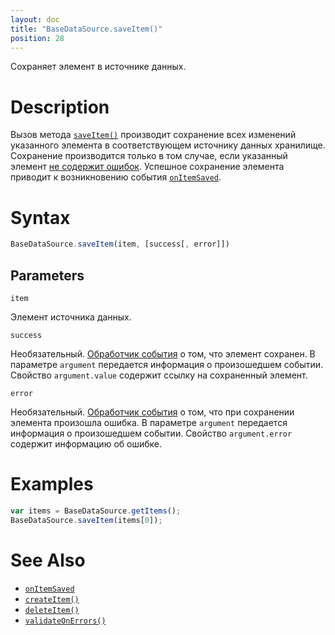 ```yaml
---
layout: doc
title: "BaseDataSource.saveItem()"
position: 28
---
```


Сохраняет элемент в источнике данных.

# Description

Вызов метода [`saveItem()`](../BaseDataSource.saveItem/) производит сохранение всех изменений
указанного элемента в соответствующем источнику данных хранилище. Сохранение производится только
в том случае, если указанный элемент [не содержит ошибок](../BaseDataSource.validateOnErrors/).
Успешное сохранение элемента приводит к возникновению события [`onItemSaved`](../BaseDataSource.onItemSaved/).

# Syntax

```js
BaseDataSource.saveItem(item, [success[, error]])
```

## Parameters

`item`

Элемент источника данных.

`success`

Необязательный. [Обработчик события](../../../KeyConcepts/Script/) о том, что элемент сохранен.
В параметре `argument` передается информация о произошедшем событии. Свойство `argument.value`
содержит ссылку на сохраненный элемент.

`error`

Необязательный. [Обработчик события](../../../KeyConcepts/Script/) о том, что при сохранении элемента
произошла ошибка. В параметре `argument` передается информация о произошедшем событии. Свойство
`argument.error` содержит информацию об ошибке.

# Examples

```js
var items = BaseDataSource.getItems();
BaseDataSource.saveItem(items[0]);
```

# See Also

* [`onItemSaved`](../BaseDataSource.onItemSaved/)
* [`createItem()`](../BaseDataSource.createItem/)
* [`deleteItem()`](../BaseDataSource.deleteItem/)
* [`validateOnErrors()`](../BaseDataSource.validateOnErrors/)
